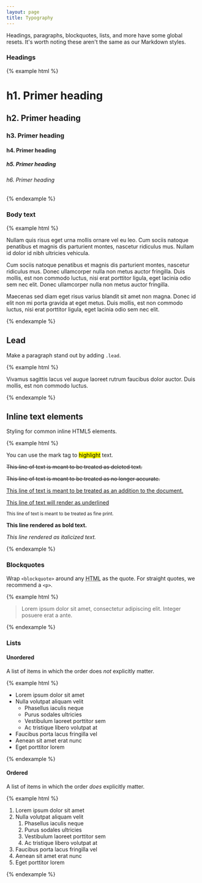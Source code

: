 ```yaml
---
layout: page
title: Typography
---
```


Headings, paragraphs, blockquotes, lists, and more have some global resets. It's worth noting these aren't the same as our Markdown styles.

### Headings

{% example html %}
<h1>h1. Primer heading</h1>
<h2>h2. Primer heading</h2>
<h3>h3. Primer heading</h3>
<h4>h4. Primer heading</h4>
<h5>h5. Primer heading</h5>
<h6>h6. Primer heading</h6>
{% endexample %}

### Body text

{% example html %}
<p>Nullam quis risus eget urna mollis ornare vel eu leo. Cum sociis natoque penatibus et magnis dis parturient montes, nascetur ridiculus mus. Nullam id dolor id nibh ultricies vehicula.</p>
<p>Cum sociis natoque penatibus et magnis dis parturient montes, nascetur ridiculus mus. Donec ullamcorper nulla non metus auctor fringilla. Duis mollis, est non commodo luctus, nisi erat porttitor ligula, eget lacinia odio sem nec elit. Donec ullamcorper nulla non metus auctor fringilla.</p>
<p>Maecenas sed diam eget risus varius blandit sit amet non magna. Donec id elit non mi porta gravida at eget metus. Duis mollis, est non commodo luctus, nisi erat porttitor ligula, eget lacinia odio sem nec elit.</p>
{% endexample %}

## Lead

Make a paragraph stand out by adding `.lead`.

{% example html %}
<p class="lead">
  Vivamus sagittis lacus vel augue laoreet rutrum faucibus dolor auctor. Duis mollis, est non commodo luctus.
</p>
{% endexample %}

## Inline text elements

Styling for common inline HTML5 elements.

{% example html %}
<p>You can use the mark tag to <mark>highlight</mark> text.</p>
<p><del>This line of text is meant to be treated as deleted text.</del></p>
<p><s>This line of text is meant to be treated as no longer accurate.</s></p>
<p><ins>This line of text is meant to be treated as an addition to the document.</ins></p>
<p><u>This line of text will render as underlined</u></p>
<p><small>This line of text is meant to be treated as fine print.</small></p>
<p><strong>This line rendered as bold text.</strong></p>
<p><em>This line rendered as italicized text.</em></p>
{% endexample %}

### Blockquotes

Wrap `<blockquote>` around any <abbr title="HyperText Markup Language">HTML</abbr> as the quote. For straight quotes, we recommend a `<p>`.

{% example html %}
<blockquote>
  <p>Lorem ipsum dolor sit amet, consectetur adipiscing elit. Integer posuere erat a ante.</p>
</blockquote>
{% endexample %}

### Lists

#### Unordered

A list of items in which the order does *not* explicitly matter.

{% example html %}
<ul>
  <li>Lorem ipsum dolor sit amet</li>
  <li>Nulla volutpat aliquam velit
    <ul>
      <li>Phasellus iaculis neque</li>
      <li>Purus sodales ultricies</li>
      <li>Vestibulum laoreet porttitor sem</li>
      <li>Ac tristique libero volutpat at</li>
    </ul>
  </li>
  <li>Faucibus porta lacus fringilla vel</li>
  <li>Aenean sit amet erat nunc</li>
  <li>Eget porttitor lorem</li>
</ul>
{% endexample %}

#### Ordered

A list of items in which the order *does* explicitly matter.

{% example html %}
<ol>
  <li>Lorem ipsum dolor sit amet</li>
  <li>Nulla volutpat aliquam velit
    <ol>
      <li>Phasellus iaculis neque</li>
      <li>Purus sodales ultricies</li>
      <li>Vestibulum laoreet porttitor sem</li>
      <li>Ac tristique libero volutpat at</li>
    </ol>
  </li>
  <li>Faucibus porta lacus fringilla vel</li>
  <li>Aenean sit amet erat nunc</li>
  <li>Eget porttitor lorem</li>
</ol>
{% endexample %}
